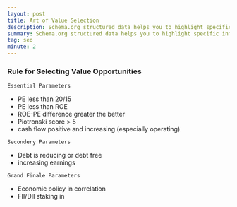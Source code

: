 ```yaml
---
layout: post
title: Art of Value Selection
description: Schema.org structured data helps you to highlight specific information for search engines and to improve the way your page displays in SERPs
summary: Schema.org structured data helps you to highlight specific information for search engines and to improve the way your page displays in SERPs.
tag: seo
minute: 2
---
```


### Rule for Selecting Value Opportunities
`Essential Parameters`

- PE less than 20/15
- PE less than ROE
- ROE-PE difference greater the better 
- Piotronski score > 5
- cash flow positive and increasing (especially operating)

`Secondery Parameters`

- Debt is reducing or debt free
- increasing earnings

`Grand Finale Parameters`

- Economic policy in correlation
- FII/DII staking in
